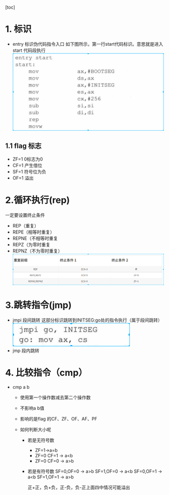 [toc]

# 1. 标识
* entry 标识伪代码指令入口
    如下图所示，第一行start代码标识。意思就是进入start 代码段执行
![2019-08-12-15-37-30.png](./images/2019-08-12-15-37-30.png)

## 1.1 flag 标志
* ZF=1 0标志为0
* CF=1 产生借位
* SF=1 符号位为负
* OF=1 溢出
# 2.循环执行(rep)
一定要设置终止条件
* REP（重复）
* REPE（相等时重复）
* REPNE（不相等时重复
* REPZ（为零时重复
* REPNZ（不为零时重复）
![2019-08-12-15-42-37.png](./images/2019-08-12-15-42-37.png)


# 3.跳转指令(jmp)
* jmpi 段间跳转
这部分标识跳转到INITSEG:go处的指令执行（属于段间跳转）
![2019-08-12-15-52-37.png](./images/2019-08-12-15-52-37.png)
* jmp 段内跳转

# 4. 比较指令（cmp）
* cmp a b
    * 使用第一个操作数减去第二个操作数
    * 不影响a b值
    * 影响的是flag 的CF、ZF、OF、AF、PF

    * 如何判断大小呢
        * 若是无符号数
            * ZF=1->a=b
            * ZF=0 CF=1 -> a<b
            * ZF=0 CF=0 -> a>b
        * 若是有符号数
            SF=0,OF=0 -> a>b
            SF=1,OF=0 -> a<b
            SF=0,OF=1 -> a<b
            SF=1,OF=1 -> a>b

            正+正，负+负，正-负，负-正上面四中情况可能溢出